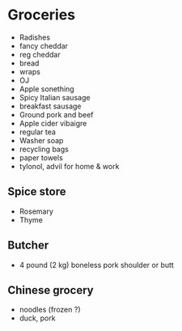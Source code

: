 # Groceries

- Radishes
- fancy cheddar
- reg cheddar
- bread
- wraps
- OJ
- Apple sonething
- Spicy Italian sausage
- breakfast sausage
- Ground pork and beef
- Apple cider vibaigre
- regular tea
- Washer soap
- recycling bags
- paper towels
- tylonol, advil for home & work

## Spice store

- Rosemary
- Thyme

## Butcher

- 4 pound (2 kg) boneless pork shoulder or butt

## Chinese grocery

- noodles (frozen ?)
- duck, pork
